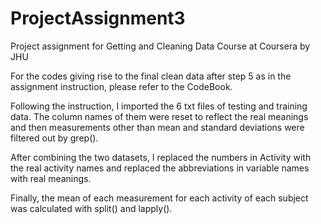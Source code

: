 # ProjectAssignment3
Project assignment for Getting and Cleaning Data Course at Coursera by JHU

For the codes giving rise to the final clean data after step 5 as in the assignment instruction,
please refer to the CodeBook.

Following the instruction, I imported the 6 txt files of testing and training data.
The column names of them were reset to reflect the real meanings and then measurements other than 
mean and standard deviations were filtered out by grep().

After combining the two datasets, I replaced the numbers in Activity with the real activity names and
replaced the abbreviations in variable names with real meanings.

Finally, the mean of each measurement for each activity of each subject was calculated with
split() and lapply().
